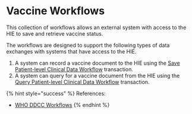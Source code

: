 # Vaccine Workflows

This collection of workflows allows an external system with access to the HIE to save and retrieve vaccine status.   

The workflows are designed to support the following types of data exchanges with systems that have access to the HIE.

1. A system can record a vaccine document to the HIE using the [Save Patient-level Clinical Data Workflow](shared-health-record/save-patient-level-clinical-data-workflow.md) transaction.  
2. A system can query for a vaccine document from the HIE using the [Query Patient-level Clinical Data Workflow](shared-health-record/query-patient-level-clinical-data-workflow.md) transaction.  

{% hint style="success" %}
References:

* [WHO DDCC Workflows](https://worldhealthorganization.github.io/ddcc/workflows.html)
{% endhint %}





